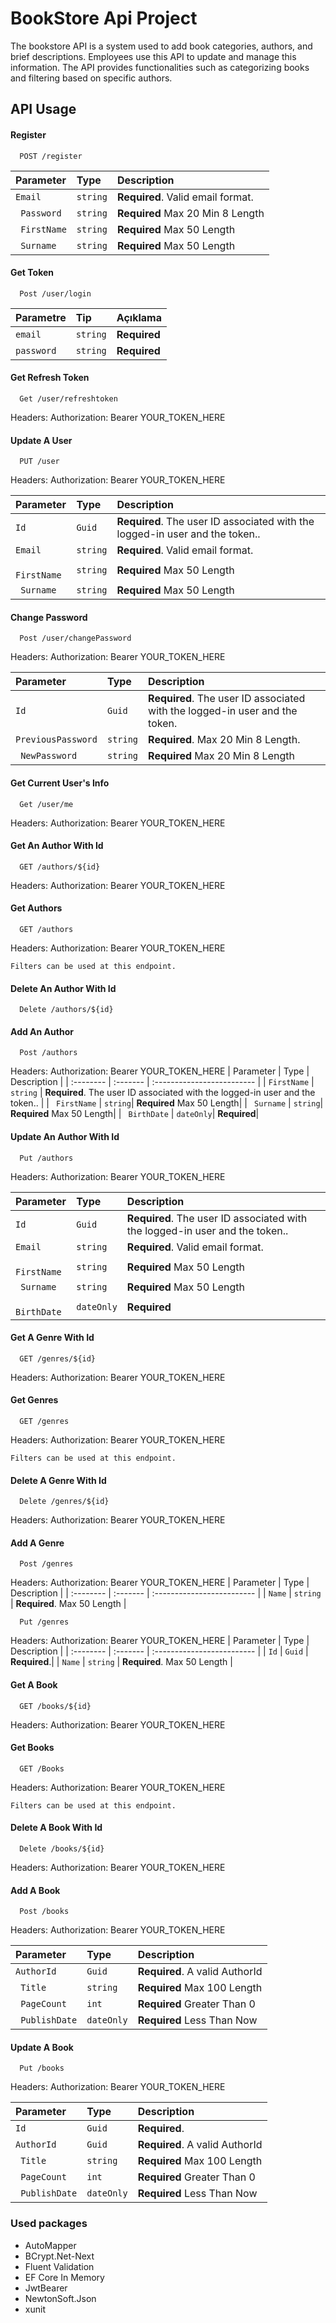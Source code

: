 
# BookStore Api Project

The bookstore API is a system used to add book categories, authors, and brief descriptions. Employees use this API to update and manage this information. The API provides functionalities such as categorizing books and filtering based on specific authors.

## API Usage

#### Register


```http
  POST /register
```

| Parameter | Type     | Description                |
| :-------- | :------- | :------------------------- |
| `Email` | `string` | **Required**. Valid email format. |
| ` Password` | `string`| **Required** Max 20 Min 8 Length|
| ` FirstName` | `string`| **Required** Max 50 Length|
| ` Surname` | `string`| **Required** Max 50 Length|

#### Get Token

```http
  Post /user/login
```

| Parametre | Tip     | Açıklama                       |
| :-------- | :------- | :-------------------------------- |
| `email`      | `string` | **Required** |
| `password`      | `string` | **Required** |


#### Get Refresh Token
```http
  Get /user/refreshtoken
```
  Headers:
    Authorization: Bearer YOUR_TOKEN_HERE

#### Update A User
```http
  PUT /user
```
  Headers:
    Authorization: Bearer YOUR_TOKEN_HERE

| Parameter | Type     | Description                |
| :-------- | :------- | :------------------------- |
| `Id` | `Guid` | **Required**. The user ID associated with the logged-in user and the token.. |
| `Email` | `string` | **Required**. Valid email format. |
| ` FirstName` | `string`| **Required** Max 50 Length|
| ` Surname` | `string`| **Required** Max 50 Length|

#### Change Password
```http
  Post /user/changePassword
```
  Headers:
    Authorization: Bearer YOUR_TOKEN_HERE

| Parameter | Type     | Description                |
| :-------- | :------- | :------------------------- |
| `Id` | `Guid` | **Required**. The user ID associated with the logged-in user and the token. |
| `PreviousPassword` | `string` | **Required**. Max 20 Min 8 Length. |
| ` NewPassword` | `string`| **Required** Max 20 Min 8 Length|

#### Get Current User's Info
```http
  Get /user/me
```

  Headers:
    Authorization: Bearer YOUR_TOKEN_HERE

#### Get An Author With Id

```http
  GET /authors/${id}
```
  Headers:
    Authorization: Bearer YOUR_TOKEN_HERE

#### Get Authors

```http
  GET /authors
```

  Headers:
    Authorization: Bearer YOUR_TOKEN_HERE

    Filters can be used at this endpoint.

#### Delete An Author With Id

```http
  Delete /authors/${id}
```
#### Add An Author

```http
  Post /authors
  ``` 
  Headers:
    Authorization: Bearer YOUR_TOKEN_HERE
  | Parameter | Type     | Description                |
| :-------- | :------- | :------------------------- |
| `FirstName` | `string` | **Required**. The user ID associated with the logged-in user and the token.. |
| ` FirstName` | `string`| **Required** Max 50 Length|
| ` Surname` | `string`| **Required** Max 50 Length|
| ` BirthDate` | `dateOnly`| **Required**|


#### Update An Author With Id

```http
  Put /authors
  ```
  Headers:
    Authorization: Bearer YOUR_TOKEN_HERE
    
  | Parameter | Type     | Description                |
| :-------- | :------- | :------------------------- |
| `Id` | `Guid` | **Required**. The user ID associated with the logged-in user and the token.. |
| `Email` | `string` | **Required**. Valid email format. |
| ` FirstName` | `string`| **Required** Max 50 Length|
| ` Surname` | `string`| **Required** Max 50 Length|
| ` BirthDate` | `dateOnly`| **Required**|

#### Get A Genre With Id

```http
  GET /genres/${id}
```
  Headers:
    Authorization: Bearer YOUR_TOKEN_HERE

#### Get Genres

```http
  GET /genres
```

  Headers:
    Authorization: Bearer YOUR_TOKEN_HERE

    Filters can be used at this endpoint.

#### Delete A Genre With Id

```http
  Delete /genres/${id}
  ```
  Headers:
    Authorization: Bearer YOUR_TOKEN_HERE

  #### Add A Genre

```http
  Post /genres
  ``` 
  Headers:
    Authorization: Bearer YOUR_TOKEN_HERE
  | Parameter | Type     | Description                |
| :-------- | :------- | :------------------------- |
| `Name` | `string` | **Required**. Max 50 Length |

```http
  Put /genres
  ``` 
  Headers:
    Authorization: Bearer YOUR_TOKEN_HERE
  | Parameter | Type     | Description                |
| :-------- | :------- | :------------------------- |
| `Id` | `Guid` | **Required**.|
| `Name` | `string` | **Required**. Max 50 Length |

  #### Get A Book

```http
  GET /books/${id}
```
  Headers:
    Authorization: Bearer YOUR_TOKEN_HERE

#### Get Books

```http
  GET /Books
```

  Headers:
    Authorization: Bearer YOUR_TOKEN_HERE

    Filters can be used at this endpoint.

#### Delete A Book With Id

```http
  Delete /books/${id}
  ```
  Headers:
    Authorization: Bearer YOUR_TOKEN_HERE

#### Add A Book

```http
  Post /books
  ``` 
  Headers:
    Authorization: Bearer YOUR_TOKEN_HERE

  | Parameter | Type     | Description                |
| :-------- | :------- | :------------------------- |
| `AuthorId` | `Guid` | **Required**. A valid AuthorId|
| ` Title` | `string`| **Required** Max 100 Length|
| ` PageCount` | `int`| **Required** Greater Than 0|
| ` PublishDate` | `dateOnly`| **Required** Less Than Now|

#### Update A Book

```http
  Put /books
  ``` 
  Headers:
    Authorization: Bearer YOUR_TOKEN_HERE

  | Parameter | Type     | Description                |
| :-------- | :------- | :------------------------- |
| `Id` | `Guid` | **Required**.|
| `AuthorId` | `Guid` | **Required**. A valid AuthorId|
| ` Title` | `string`| **Required** Max 100 Length|
| ` PageCount` | `int`| **Required** Greater Than 0|
| ` PublishDate` | `dateOnly`| **Required** Less Than Now|

### Used packages

* AutoMapper
* BCrypt.Net-Next
* Fluent Validation
* EF Core In Memory
* JwtBearer
* NewtonSoft.Json
* xunit



  
